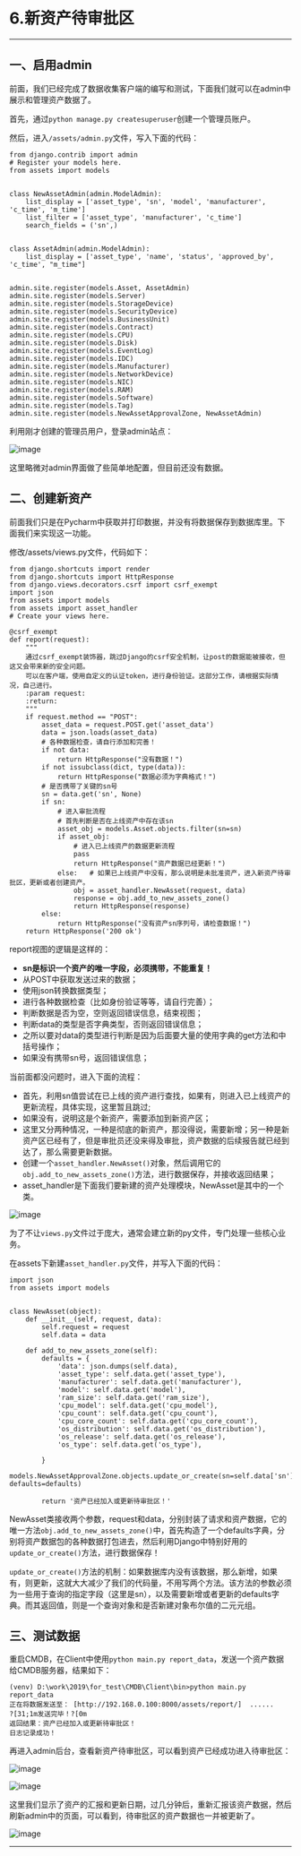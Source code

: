# 6.新资产待审批区



------

## 一、启用admin

前面，我们已经完成了数据收集客户端的编写和测试，下面我们就可以在admin中展示和管理资产数据了。

首先，通过`python manage.py createsuperuser`创建一个管理员账户。

然后，进入`/assets/admin.py`文件，写入下面的代码：

```
from django.contrib import admin
# Register your models here.
from assets import models


class NewAssetAdmin(admin.ModelAdmin):
    list_display = ['asset_type', 'sn', 'model', 'manufacturer', 'c_time', 'm_time']
    list_filter = ['asset_type', 'manufacturer', 'c_time']
    search_fields = ('sn',)


class AssetAdmin(admin.ModelAdmin):
    list_display = ['asset_type', 'name', 'status', 'approved_by', 'c_time', "m_time"]


admin.site.register(models.Asset, AssetAdmin)
admin.site.register(models.Server)
admin.site.register(models.StorageDevice)
admin.site.register(models.SecurityDevice)
admin.site.register(models.BusinessUnit)
admin.site.register(models.Contract)
admin.site.register(models.CPU)
admin.site.register(models.Disk)
admin.site.register(models.EventLog)
admin.site.register(models.IDC)
admin.site.register(models.Manufacturer)
admin.site.register(models.NetworkDevice)
admin.site.register(models.NIC)
admin.site.register(models.RAM)
admin.site.register(models.Software)
admin.site.register(models.Tag)
admin.site.register(models.NewAssetApprovalZone, NewAssetAdmin)
```

利用刚才创建的管理员用户，登录admin站点：

![image](./pics/122-1.png)

这里略微对admin界面做了些简单地配置，但目前还没有数据。

## 二、创建新资产

前面我们只是在Pycharm中获取并打印数据，并没有将数据保存到数据库里。下面我们来实现这一功能。

修改/assets/views.py文件，代码如下：

```
from django.shortcuts import render
from django.shortcuts import HttpResponse
from django.views.decorators.csrf import csrf_exempt
import json
from assets import models
from assets import asset_handler
# Create your views here.

@csrf_exempt
def report(request):
    """
    通过csrf_exempt装饰器，跳过Django的csrf安全机制，让post的数据能被接收，但这又会带来新的安全问题。
    可以在客户端，使用自定义的认证token，进行身份验证。这部分工作，请根据实际情况，自己进行。
    :param request:
    :return:
    """
    if request.method == "POST":
        asset_data = request.POST.get('asset_data')
        data = json.loads(asset_data)
        # 各种数据检查，请自行添加和完善！
        if not data:
            return HttpResponse("没有数据！")
        if not issubclass(dict, type(data)):
            return HttpResponse("数据必须为字典格式！")
        # 是否携带了关键的sn号
        sn = data.get('sn', None)
        if sn:
            # 进入审批流程
            # 首先判断是否在上线资产中存在该sn
            asset_obj = models.Asset.objects.filter(sn=sn)
            if asset_obj:
                # 进入已上线资产的数据更新流程
                pass
                return HttpResponse("资产数据已经更新！")
            else:   # 如果已上线资产中没有，那么说明是未批准资产，进入新资产待审批区，更新或者创建资产。
                obj = asset_handler.NewAsset(request, data)
                response = obj.add_to_new_assets_zone()
                return HttpResponse(response)
        else:
            return HttpResponse("没有资产sn序列号，请检查数据！")
    return HttpResponse('200 ok')
```

report视图的逻辑是这样的：

- **sn是标识一个资产的唯一字段，必须携带，不能重复！**
- 从POST中获取发送过来的数据；
- 使用json转换数据类型；
- 进行各种数据检查（比如身份验证等等，请自行完善）；
- 判断数据是否为空，空则返回错误信息，结束视图；
- 判断data的类型是否字典类型，否则返回错误信息；
- 之所以要对data的类型进行判断是因为后面要大量的使用字典的get方法和中括号操作；
- 如果没有携带sn号，返回错误信息；

当前面都没问题时，进入下面的流程：

- 首先，利用sn值尝试在已上线的资产进行查找，如果有，则进入已上线资产的更新流程，具体实现，这里暂且跳过;
- 如果没有，说明这是个新资产，需要添加到新资产区；
- 这里又分两种情况，一种是彻底的新资产，那没得说，需要新增；另一种是新资产区已经有了，但是审批员还没来得及审批，资产数据的后续报告就已经到达了，那么需要更新数据。
- 创建一个`asset_handler.NewAsset()`对象，然后调用它的`obj.add_to_new_assets_zone()`方法，进行数据保存，并接收返回结果；
- asset_handler是下面我们要新建的资产处理模块，NewAsset是其中的一个类。

![image](./pics/122-2.png)

为了不让`views.py`文件过于庞大，通常会建立新的py文件，专门处理一些核心业务。

在assets下新建`asset_handler.py`文件，并写入下面的代码：

```
import json
from assets import models


class NewAsset(object):
    def __init__(self, request, data):
        self.request = request
        self.data = data

    def add_to_new_assets_zone(self):
        defaults = {
            'data': json.dumps(self.data),
            'asset_type': self.data.get('asset_type'),
            'manufacturer': self.data.get('manufacturer'),
            'model': self.data.get('model'),
            'ram_size': self.data.get('ram_size'),
            'cpu_model': self.data.get('cpu_model'),
            'cpu_count': self.data.get('cpu_count'),
            'cpu_core_count': self.data.get('cpu_core_count'),
            'os_distribution': self.data.get('os_distribution'),
            'os_release': self.data.get('os_release'),
            'os_type': self.data.get('os_type'),

        }
        models.NewAssetApprovalZone.objects.update_or_create(sn=self.data['sn'], defaults=defaults)

        return '资产已经加入或更新待审批区！'
```

NewAsset类接收两个参数，request和data，分别封装了请求和资产数据，它的唯一方法`obj.add_to_new_assets_zone()`中，首先构造了一个defaults字典，分别将资产数据包的各种数据打包进去，然后利用Django中特别好用的`update_or_create()`方法，进行数据保存！

`update_or_create()`方法的机制：如果数据库内没有该数据，那么新增，如果有，则更新，这就大大减少了我们的代码量，不用写两个方法。该方法的参数必须为一些用于查询的指定字段（这里是sn），以及需要新增或者更新的defaults字典。而其返回值，则是一个查询对象和是否新建对象布尔值的二元元组。

## 三、测试数据

重启CMDB，在Client中使用`python main.py report_data`，发送一个资产数据给CMDB服务器，结果如下：

```
(venv) D:\work\2019\for_test\CMDB\Client\bin>python main.py report_data
正在将数据发送至： [http://192.168.0.100:8000/assets/report/]  ......
?[31;1m发送完毕！?[0m
返回结果：资产已经加入或更新待审批区！
日志记录成功！
```

再进入admin后台，查看新资产待审批区，可以看到资产已经成功进入待审批区：

![image](./pics/122-3.png)

![image](./pics/122-4.png)

这里我们显示了资产的汇报和更新日期，过几分钟后，重新汇报该资产数据，然后刷新admin中的页面，可以看到，待审批区的资产数据也一并被更新了。

![image](./pics/122-5.png)

------